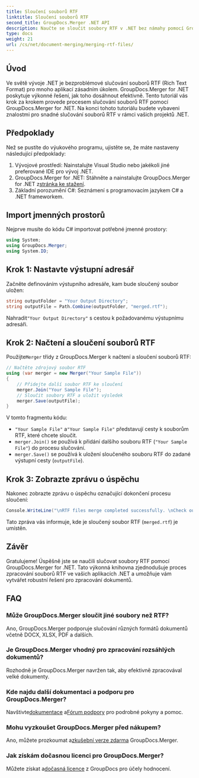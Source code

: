 ```yaml
---
title: Sloučení souborů RTF
linktitle: Sloučení souborů RTF
second_title: GroupDocs.Merger .NET API
description: Naučte se sloučit soubory RTF v .NET bez námahy pomocí GroupDocs.Merger pro bezproblémové zpracování dokumentů.
type: docs
weight: 21
url: /cs/net/document-merging/merging-rtf-files/
---
```

## Úvod
Ve světě vývoje .NET je bezproblémové slučování souborů RTF (Rich Text Format) pro mnoho aplikací zásadním úkolem. GroupDocs.Merger for .NET poskytuje výkonné řešení, jak toho dosáhnout efektivně. Tento tutoriál vás krok za krokem provede procesem slučování souborů RTF pomocí GroupDocs.Merger for .NET. Na konci tohoto tutoriálu budete vybaveni znalostmi pro snadné slučování souborů RTF v rámci vašich projektů .NET.
## Předpoklady
Než se pustíte do výukového programu, ujistěte se, že máte nastaveny následující předpoklady:
1. Vývojové prostředí: Nainstalujte Visual Studio nebo jakékoli jiné preferované IDE pro vývoj .NET.
2.  GroupDocs.Merger for .NET: Stáhněte a nainstalujte GroupDocs.Merger for .NET z[stránka ke stažení](https://releases.groupdocs.com/merger/net/).
3. Základní porozumění C#: Seznámení s programovacím jazykem C# a .NET frameworkem.

## Import jmenných prostorů
Nejprve musíte do kódu C# importovat potřebné jmenné prostory:
```csharp
using System; 
using GroupDocs.Merger;
using System.IO;
```
## Krok 1: Nastavte výstupní adresář
Začněte definováním výstupního adresáře, kam bude sloučený soubor uložen:
```csharp
string outputFolder = "Your Output Directory";
string outputFile = Path.Combine(outputFolder, "merged.rtf");
```
 Nahradit`"Your Output Directory"` s cestou k požadovanému výstupnímu adresáři.
## Krok 2: Načtení a sloučení souborů RTF
 Použijte`Merger` třídy z GroupDocs.Merger k načtení a sloučení souborů RTF:
```csharp
// Načtěte zdrojový soubor RTF
using (var merger = new Merger("Your Sample File"))
{
    // Přidejte další soubor RTF ke sloučení
    merger.Join("Your Sample File");
    // Sloučit soubory RTF a uložit výsledek
    merger.Save(outputFile);
}
```
V tomto fragmentu kódu:
- `"Your Sample File"` a`"Your Sample File"` představují cesty k souborům RTF, které chcete sloučit.
- `merger.Join()` se používá k přidání dalšího souboru RTF (`"Your Sample File"`) do procesu slučování.
- `merger.Save()` se používá k uložení sloučeného souboru RTF do zadané výstupní cesty (`outputFile`).
## Krok 3: Zobrazte zprávu o úspěchu
Nakonec zobrazte zprávu o úspěchu označující dokončení procesu sloučení:
```csharp
Console.WriteLine("\nRTF files merge completed successfully. \nCheck output in {0}", outputFolder);
```
Tato zpráva vás informuje, kde je sloučený soubor RTF (`merged.rtf`) je umístěn.

## Závěr
Gratulujeme! Úspěšně jste se naučili slučovat soubory RTF pomocí GroupDocs.Merger for .NET. Tato výkonná knihovna zjednodušuje proces zpracování souborů RTF ve vašich aplikacích .NET a umožňuje vám vytvářet robustní řešení pro zpracování dokumentů.

## FAQ
### Může GroupDocs.Merger sloučit jiné soubory než RTF?
Ano, GroupDocs.Merger podporuje slučování různých formátů dokumentů včetně DOCX, XLSX, PDF a dalších.
### Je GroupDocs.Merger vhodný pro zpracování rozsáhlých dokumentů?
Rozhodně je GroupDocs.Merger navržen tak, aby efektivně zpracovával velké dokumenty.
### Kde najdu další dokumentaci a podporu pro GroupDocs.Merger?
 Navštivte[dokumentace](https://reference.groupdocs.com/merger/net/) a[Fórum podpory](https://forum.groupdocs.com/c/merger/32) pro podrobné pokyny a pomoc.
### Mohu vyzkoušet GroupDocs.Merger před nákupem?
 Ano, můžete prozkoumat a[zkušební verze zdarma](https://releases.groupdocs.com/) GroupDocs.Merger.
### Jak získám dočasnou licenci pro GroupDocs.Merger?
 Můžete získat a[dočasná licence](https://purchase.groupdocs.com/temporary-license/) z GroupDocs pro účely hodnocení.